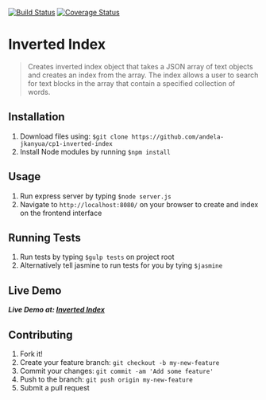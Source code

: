 [![Build Status](https://travis-ci.org/andela-jkanyua/cp1-inverted-index.svg?branch=develop)](https://travis-ci.org/andela-jkanyua/cp1-inverted-index) [![Coverage Status](https://coveralls.io/repos/github/andela-jkanyua/cp1-inverted-index/badge.svg?branch=develop)](https://coveralls.io/github/andela-jkanyua/cp1-inverted-index?branch=develop)

# Inverted Index
> Creates inverted index object that takes a JSON array of text objects and creates an index from the array. The index allows a user to search for text blocks in the array that contain a specified collection of words.

## Installation
1. Download files using: ```$git clone https://github.com/andela-jkanyua/cp1-inverted-index```
2. Install Node modules by running ```$npm install```

## Usage
1. Run express server by typing ```$node server.js```
2. Navigate to ```http://localhost:8080/``` on your browser to create and index on the frontend interface

## Running Tests
1. Run tests by typing ```$gulp tests``` on project root
2. Alternatively tell jasmine to run tests for you by tying ```$jasmine```

## Live Demo
**_Live Demo at:  [Inverted Index](https://cp1-inverted-index.herokuapp.com/)_**

## Contributing
1. Fork it!
2. Create your feature branch: `git checkout -b my-new-feature`
3. Commit your changes: `git commit -am 'Add some feature'`
4. Push to the branch: `git push origin my-new-feature`
5. Submit a pull request 


